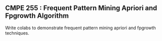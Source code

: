## CMPE 255 : Frequent Pattern Mining Apriori and Fpgrowth Algorithm

Write  colabs to demonstrate frequent pattern mining apriori and fpgrowth techniques.
